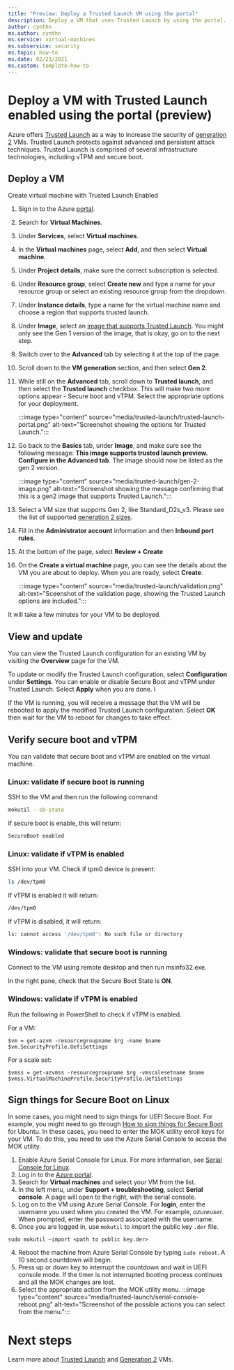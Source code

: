 ```yaml
---
title: "Preview: Deploy a Trusted Launch VM using the portal"
description: Deploy a VM that uses Trusted Launch by using the portal. 
author: cynthn
ms.author: cynthn
ms.service: virtual-machines
ms.subservice: security
ms.topic: how-to 
ms.date: 02/23/2021
ms.custom: template-how-to 
---
```


# Deploy a VM with Trusted Launch enabled using the portal (preview)

Azure offers [Trusted Launch](trusted-launch.md) as a way to increase the security of [generation 2](generation-2.md) VMs. Trusted Launch protects against advanced and persistent attack techniques. Trusted Launch is comprised of several infrastructure technologies, including vTPM and secure boot.

## Deploy a VM
Create virtual machine with Trusted Launch Enabled
1. Sign in to the Azure [portal](https://portal.azure.com).
1. Search for **Virtual Machines**.
2. Under **Services**, select **Virtual machines**.
3. In the **Virtual machines** page, select **Add**, and then select **Virtual machine**.
4. Under **Project details**, make sure the correct subscription is selected.
5. Under **Resource group**, select **Create new** and type a name for your resource group or select an existing resource group from the dropdown.
5. Under **Instance details**, type a name for the virtual machine name and choose a region that supports trusted launch.
1. Under **Image**, select an [image that supports Trusted Launch](trusted-launch.md#public-preview-limitations). You might only see the Gen 1 version of the image, that is okay, go on to the next step.
1. Switch over to the **Advanced** tab by selecting it at the top of the page.
1. Scroll down to the **VM generation** section, and then select **Gen 2**.
1. While still on the **Advanced** tab, scroll down to **Trusted launch**, and then select the **Trusted launch** checkbox. This will make two more options appear - Secure boot and vTPM. Select the appropriate options for your deployment.

    :::image type="content" source="media/trusted-launch/trusted-launch-portal.png" alt-text="Screenshot showing the options for Trusted Launch.":::

1. Go back to the **Basics** tab, under **Image**, and make sure see the following message: **This image supports trusted launch preview. Configure in the Advanced tab**. The image should now be listed as the gen 2 version.

    :::image type="content" source="media/trusted-launch/gen-2-image.png" alt-text="Screenshot showing the message confirming that this is a gen2 image that supports Trusted Launch.":::

7.	Select a VM size that supports Gen 2, like Standard_D2s_v3. Please see the list of supported [generation 2 sizes](generation-2.md#generation-2-vm-sizes).
8.	Fill in the **Administrator account** information and then **Inbound port rules**.
10.	At the bottom of the page, select **Review + Create**
11.	On the **Create a virtual machine** page, you can see the details about the VM you are about to deploy. When you are ready, select **Create**.

    :::image type="content" source="media/trusted-launch/validation.png" alt-text="Sceenshot of the validation page, showing the Trusted Launch options are included.":::


It will take a few minutes for your VM to be deployed. 

## View and update

You can view the Trusted Launch configuration for an existing VM by visiting the **Overview** page for the VM.

To update or modify the Trusted Launch configuration, select **Configuration** under **Settings**. You can enable or disable Secure Boot and vTPM under Trusted Launch. Select **Apply** when you are done. I

If the VM is running, you will receive a message  that the VM will be rebooted to apply the modified Trusted Launch configuration. Select **OK** then wait for the VM to reboot for changes to take effect.


## Verify secure boot and vTPM

You can validate that secure boot and vTPM are enabled on the virtual machine.
	
### Linux: validate if secure boot is running

SSH to the VM and then run the following command: 

```bash
mokutil --sb-state
```

If secure boot is enable, this will return:
 
```bash
SecureBoot enabled 
```

### Linux: validate if vTPM is enabled

SSH into your VM. Check if tpm0 device is present: 

```bash
ls /dev/tpm0
```

If vTPM is enabled it will return:

```bash
/dev/tpm0
```

If vTPM is disabled, it will return:

```bash
ls: cannot access '/dev/tpm0': No such file or directory
```


### Windows: validate that secure boot is running 

Connect to the VM using remote desktop and then run msinfo32.exe.

In the right pane, check that the Secure Boot State is **ON**.
 
### Windows: validate if vTPM is enabled

Run the following in PowerShell to check if vTPM is enabled.

For a VM:

```powershell-interactive
$vm = get-azvm -resourcegroupname $rg -name $name
$vm.SecurityProfile.UefiSettings
```

For a scale set:

```powershell-interactive
$vmss = get-azvmss -resourcegroupname $rg -vmscalesetname $name
$vmss.VirtualMachineProfile.SecurityProfile.UefiSettings
```

## Sign things for Secure Boot on Linux

In some cases, you might need to sign things for UEFI Secure Boot.  For example, you might need to go through [How to sign things for Secure Boot](https://ubuntu.com/blog/how-to-sign-things-for-secure-boot) for Ubuntu. In these cases, you need to enter the MOK utility enroll keys for your VM. To do this, you need to use the Azure Serial Console to access the MOK utility.

1.	Enable Azure Serial Console for Linux. For more information, see [Serial Console for Linux](serial-console-linux.md).
2. Log in to the [Azure portal](https://portal.azure.com).
1. Search for **Virtual machines** and select your VM from the list.
1. In the left menu, under **Support + troubleshooting**, select **Serial console**. A page will open to the right, with the serial console.
2.	Log on to the VM using Azure Serial Console. For **login**, enter the username you used when you created the VM. For example, *azureuser*. When prompted, enter the password associated with the username.
3.	Once you are logged in, use `mokutil` to import the public key `.der` file.

```console
sudo mokutil –import <path to public key.der> 
```
4.	Reboot the machine from Azure Serial Console by typing `sudo reboot`. A 10 second countdown will begin.
6.	Press up or down key to interrupt the countdown and wait in UEFI console mode. If the timer is not interrupted booting process continues and all the MOK changes are lost.
7.	Select the appropriate action from the MOK utility menu.
:::image type="content" source="media/trusted-launch/serial-console-reboot.png" alt-text="Screenshot of the possible actions you can select from the menu.":::


# Next steps

Learn more about [Trusted Launch](trusted-launch.md) and [Generation 2](generation-2.md) VMs.